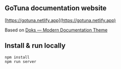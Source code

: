 ## GoTuna documentation website

[https://gotuna.netlify.app](https://gotuna.netlify.app)

Based on [Doks — Modern Documentation Theme](https://getdoks.org/)

## Install & run locally

```
npm install
npm run server
```
